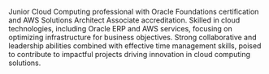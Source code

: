 Junior Cloud Computing professional with Oracle Foundations certification and AWS Solutions Architect Associate accreditation. Skilled in cloud technologies, including Oracle ERP and AWS services, focusing on optimizing infrastructure for business objectives. Strong collaborative and leadership abilities combined with effective time management skills, poised to contribute to impactful projects driving innovation in cloud computing solutions.

